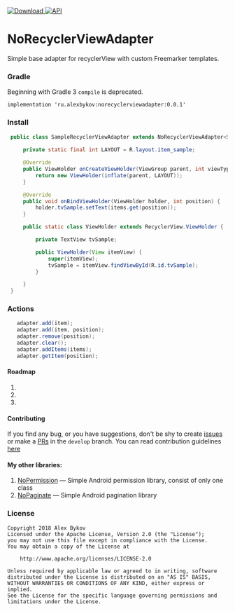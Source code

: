 [ ![Download](https://api.bintray.com/packages/nonews/maven/norecyclerviewadapter/images/download.svg) ](https://bintray.com/nonews/maven/norecyclerviewadapter/_latestVersion)
[![API](https://img.shields.io/badge/API-15%2B-blue.svg?style=flat)](https://android-arsenal.com/api?level=null)

# NoRecyclerViewAdapter

Simple base adapter for recyclerView with custom Freemarker templates.

### Gradle

Beginning with Gradle 3 `compile` is deprecated.

```
implementation 'ru.alexbykov:norecyclerviewadapter:0.0.1'
```

### Install
```java
 public class SampleRecyclerViewAdapter extends NoRecyclerViewAdapter<String, SampleRecyclerViewAdapter.ViewHolder> {
 
     private static final int LAYOUT = R.layout.item_sample;

     @Override
     public ViewHolder onCreateViewHolder(ViewGroup parent, int viewType) {
         return new ViewHolder(inflate(parent, LAYOUT));
     }

     @Override
     public void onBindViewHolder(ViewHolder holder, int position) {
         holder.tvSample.setText(items.get(position));
     }

     public static class ViewHolder extends RecyclerView.ViewHolder {

         private TextView tvSample;

         public ViewHolder(View itemView) {
             super(itemView);
             tvSample = itemView.findViewById(R.id.tvSample);
         }

     }
 }
```

### Actions

```java
   adapter.add(item);
   adapter.add(item, position);
   adapter.remove(position);
   adapter.clear();
   adapter.addItems(items);
   adapter.getItem(position);
```


#### Roadmap

1.
2.
3.

#### Contributing

If you find any bug, or you have suggestions, don't be shy to create [issues](https://github.com/NoNews/NoRecyclerViewAdapter/issues) or make a [PRs](https://github.com/NoNews/NoRecyclerViewAdapter/pulls) in the `develop` branch.
You can read contribution guidelines [here](https://github.com/NoNews/NoRecyclerViewAdapter/blob/master/CONTRIBUTING.md)


#### My other libraries:
1. [NoPermission](https://github.com/NoNews/NoPermission) — Simple Android permission library, consist of only one class
2. [NoPaginate](https://github.com/NoNews/NoPaginate) — Simple Android pagination library

### License
```
Copyright 2018 Alex Bykov
Licensed under the Apache License, Version 2.0 (the "License");
you may not use this file except in compliance with the License.
You may obtain a copy of the License at

    http://www.apache.org/licenses/LICENSE-2.0

Unless required by applicable law or agreed to in writing, software
distributed under the License is distributed on an "AS IS" BASIS,
WITHOUT WARRANTIES OR CONDITIONS OF ANY KIND, either express or implied.
See the License for the specific language governing permissions and
limitations under the License.
```
